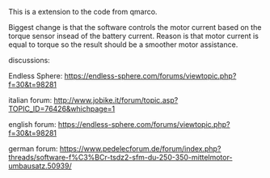 This is a extension to the code from qmarco.

Biggest change is that the software controls the motor current based on the torque sensor insead of the battery current.
Reason is that motor current is equal to torque so the result should be a smoother motor assistance.

discussions:

Endless Sphere:
https://endless-sphere.com/forums/viewtopic.php?f=30&t=98281

italian forum:
http://www.jobike.it/forum/topic.asp?TOPIC_ID=76426&whichpage=1

english forum:
https://endless-sphere.com/forums/viewtopic.php?f=30&t=98281

german forum:
https://www.pedelecforum.de/forum/index.php?threads/software-f%C3%BCr-tsdz2-sfm-du-250-350-mittelmotor-umbausatz.50939/

